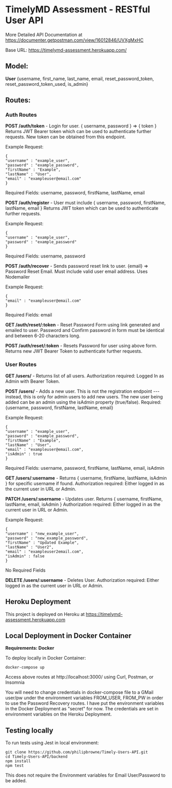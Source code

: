 # TimelyMD Assessment - RESTful User API

More Detailed API Documentation at https://documenter.getpostman.com/view/16012846/UVXgMxHC

Base URL: https://timelymd-assessment.herokuapp.com/

## Model:

**User** {username, first_name, last_name, email, reset_password_token, reset_password_token_used, is_admin}

## Routes:

### Auth Routes

**POST /auth/token** - Login for user. { username, password } => { token } Returns JWT Bearer token which can be used to authenticate further requests. New token can be obtained from this endpoint.

Example Request:

    {
    "username" : "example_user",
    "password" : "example_password",
    "firstName" : "Example",
    "lastName" : "User",
    "email" : "exampleuser@email.com"
    }

Required Fields: username, password, firstName, lastName, email

**POST /auth/register** - User must include { username, password, firstName, lastName, email } Returns JWT token which can be used to authenticate further requests.

Example Request:

    {
    "username" : "example_user",
    "password" : "example_password"
    }

Required Fields: username, password

**POST /auth/recover** - Sends password reset link to user. {email} => Password Reset Email. Must include valid user email address. Uses Nodemailer

Example Request:

    {
    "email" : "exampleuser@email.com"
    }

Required Fields: email
   
**GET /auth/reset/:token** - Reset Password Form using link generated and emailed to user. Password and Confirm password in form must be identical and between 6-20 characters long.

**POST /auth/reset/:token** - Resets Password for user using above form. Returns new JWT Bearer Token to authenticate further requests.

### User **Routes**

**GET /users/** - Returns list of all users. Authorization required: Logged In as Admin with Bearer Token.

**POST /users/** - Adds a new user. This is not the registration endpoint --- instead, this is only for admin users to add new users. The new user being added can be an admin using the isAdmin property (true/false). Required: {username, password, firstName, lastName, email}

Example Request:

    {
    "username" : "example_user",
    "password" : "example_password",
    "firstName" : "Example",
    "lastName" : "User",
    "email" : "exampleuser@email.com",
    "isAdmin" : true
    }

Required Fields: username, password, firstName, lastName, email, isAdmin

**GET /users/:username** - Returns { username, firstName, lastName, isAdmin } for specific username if found. Authorization required: Either logged in as the current user in URL or Admin.

**PATCH /users/:username** - Updates user. Returns { username, firstName, lastName, email, isAdmin } Authorization required: Either logged in as the current user in URL or Admin.

Example Request:

    {
    "username" : "new_example_user",
    "password" : "new_example_password",
    "firstName" : "Updated Example",
    "lastName" : "User2",
    "email" : "exampleuser2email.com",
    "isAdmin" : false
    }

No Required Fields

**DELETE /users/:username** - Deletes User. Authorization required: Either logged in as the current user in URL or Admin.

## Heroku Deployment

This project is deployed on Heroku at https://timelymd-assessment.herokuapp.com

## Local Deployment in Docker Container

**Requirements: Docker**

To deploy locally in Docker Container:

    docker-compose up

Access above routes at http://localhost:3000/ using Curl, Postman, or Insomnia

You will need to change credentials in docker-compose file to a GMail user/pw under the environment variables FROM_USER, FROM_PW in order to use the Password Recovery routes. I have put the environment variables in the Docker Deployment as "secret" for now.  The credentials are set in environment variables on the Heroku Deployment.

## Testing locally

To run tests using Jest in local environment:

    git clone https://github.com/philipbrowne/Timely-Users-API.git
    cd Timely-Users-API/backend
    npm install
    npm test

This does not require the Environment variables for Email User/Password to be added.
